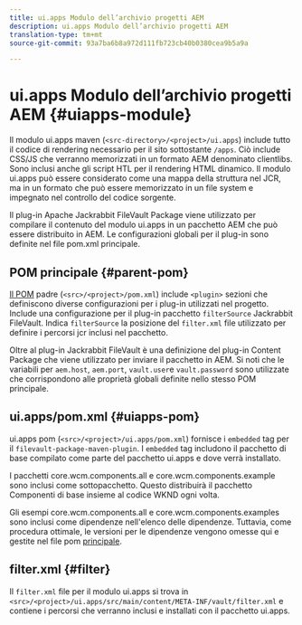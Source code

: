 ```yaml
---
title: ui.apps Modulo dell’archivio progetti AEM
description: ui.apps Modulo dell’archivio progetti AEM
translation-type: tm+mt
source-git-commit: 93a7ba6b8a972d111fb723cb40b0380cea9b5a9a

---
```



# ui.apps Modulo dell’archivio progetti AEM {#uiapps-module}

Il modulo ui.apps maven (`<src-directory>/<project>/ui.apps`) include tutto il codice di rendering necessario per il sito sottostante `/apps`. Ciò include CSS/JS che verranno memorizzati in un formato AEM denominato clientlibs. Sono inclusi anche gli script HTL per il rendering HTML dinamico. Il modulo ui.apps può essere considerato come una mappa della struttura nel JCR, ma in un formato che può essere memorizzato in un file system e impegnato nel controllo del codice sorgente.

Il plug-in Apache Jackrabbit FileVault Package viene utilizzato per compilare il contenuto del modulo ui.apps in un pacchetto AEM che può essere distribuito in AEM. Le configurazioni globali per il plug-in sono definite nel file pom.xml principale.

## POM principale {#parent-pom}

[Il POM](overview.md#parent-pom) padre (`<src>/<project>/pom.xml`) include `<plugin>` sezioni che definiscono diverse configurazioni per i plug-in utilizzati nel progetto. Include una configurazione per il plug-in pacchetto `filterSource` Jackrabbit FileVault. Indica `filterSource` la posizione del `filter.xml` file utilizzato per definire i percorsi jcr inclusi nel pacchetto.

Oltre al plug-in Jackrabbit FileVault è una definizione del plug-in Content Package che viene utilizzato per inviare il pacchetto in AEM. Si noti che le variabili per `aem.host`, `aem.port`, `vault.user`e `vault.password` sono utilizzate che corrispondono alle proprietà globali definite nello stesso POM principale.

## ui.apps/pom.xml {#uiapps-pom}

ui.apps pom (`<src>/<project>/ui.apps/pom.xml`) fornisce i `embedded` tag per il `filevault-package-maven-plugin`. I `embedded` tag includono il pacchetto di base compilato come parte del pacchetto ui.apps e dove verrà installato.

I pacchetti core.wcm.components.all e core.wcm.components.example sono inclusi come sottopacchetto. Questo distribuirà il pacchetto Componenti di base insieme al codice WKND ogni volta.

Gli esempi core.wcm.components.all e core.wcm.components.examples sono inclusi come dipendenze nell&#39;elenco delle dipendenze. Tuttavia, come procedura ottimale, le versioni per le dipendenze vengono omesse qui e gestite nel file pom [principale](overview.md#core-components).

## filter.xml {#filter}

Il `filter.xml` file per il modulo ui.apps si trova in `<src>/<project>/ui.apps/src/main/content/META-INF/vault/filter.xml` e contiene i percorsi che verranno inclusi e installati con il pacchetto ui.apps.
